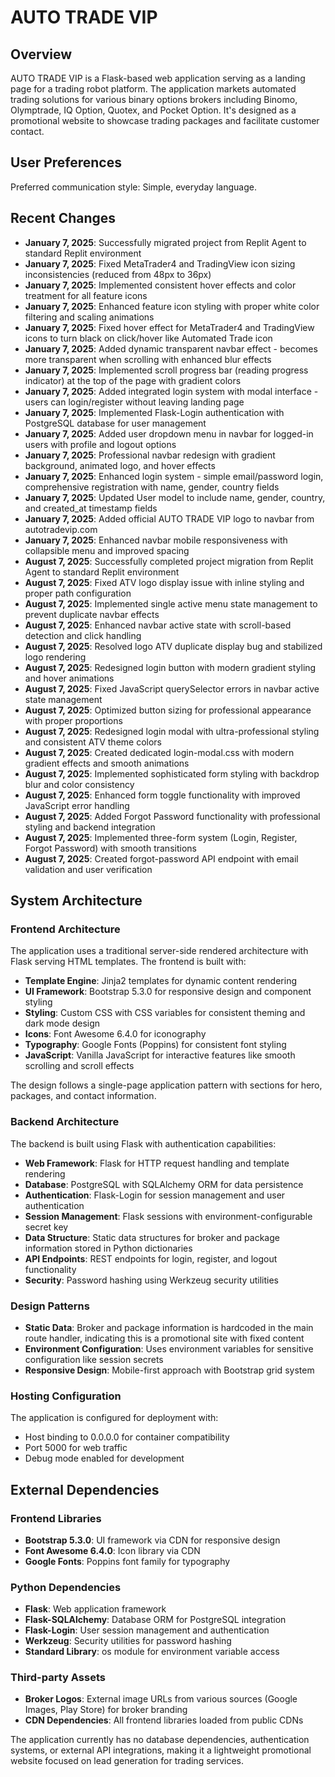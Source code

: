 # AUTO TRADE VIP

## Overview

AUTO TRADE VIP is a Flask-based web application serving as a landing page for a trading robot platform. The application markets automated trading solutions for various binary options brokers including Binomo, Olymptrade, IQ Option, Quotex, and Pocket Option. It's designed as a promotional website to showcase trading packages and facilitate customer contact.

## User Preferences

Preferred communication style: Simple, everyday language.

## Recent Changes

- **January 7, 2025**: Successfully migrated project from Replit Agent to standard Replit environment
- **January 7, 2025**: Fixed MetaTrader4 and TradingView icon sizing inconsistencies (reduced from 48px to 36px)
- **January 7, 2025**: Implemented consistent hover effects and color treatment for all feature icons
- **January 7, 2025**: Enhanced feature icon styling with proper white color filtering and scaling animations
- **January 7, 2025**: Fixed hover effect for MetaTrader4 and TradingView icons to turn black on click/hover like Automated Trade icon
- **January 7, 2025**: Added dynamic transparent navbar effect - becomes more transparent when scrolling with enhanced blur effects
- **January 7, 2025**: Implemented scroll progress bar (reading progress indicator) at the top of the page with gradient colors
- **January 7, 2025**: Added integrated login system with modal interface - users can login/register without leaving landing page
- **January 7, 2025**: Implemented Flask-Login authentication with PostgreSQL database for user management
- **January 7, 2025**: Added user dropdown menu in navbar for logged-in users with profile and logout options
- **January 7, 2025**: Professional navbar redesign with gradient background, animated logo, and hover effects
- **January 7, 2025**: Enhanced login system - simple email/password login, comprehensive registration with name, gender, country fields
- **January 7, 2025**: Updated User model to include name, gender, country, and created_at timestamp fields
- **January 7, 2025**: Added official AUTO TRADE VIP logo to navbar from autotradevip.com
- **January 7, 2025**: Enhanced navbar mobile responsiveness with collapsible menu and improved spacing
- **August 7, 2025**: Successfully completed project migration from Replit Agent to standard Replit environment
- **August 7, 2025**: Fixed ATV logo display issue with inline styling and proper path configuration
- **August 7, 2025**: Implemented single active menu state management to prevent duplicate navbar effects
- **August 7, 2025**: Enhanced navbar active state with scroll-based detection and click handling
- **August 7, 2025**: Resolved logo ATV duplicate display bug and stabilized logo rendering
- **August 7, 2025**: Redesigned login button with modern gradient styling and hover animations
- **August 7, 2025**: Fixed JavaScript querySelector errors in navbar active state management
- **August 7, 2025**: Optimized button sizing for professional appearance with proper proportions
- **August 7, 2025**: Redesigned login modal with ultra-professional styling and consistent ATV theme colors
- **August 7, 2025**: Created dedicated login-modal.css with modern gradient effects and smooth animations
- **August 7, 2025**: Implemented sophisticated form styling with backdrop blur and color consistency
- **August 7, 2025**: Enhanced form toggle functionality with improved JavaScript error handling
- **August 7, 2025**: Added Forgot Password functionality with professional styling and backend integration
- **August 7, 2025**: Implemented three-form system (Login, Register, Forgot Password) with smooth transitions
- **August 7, 2025**: Created forgot-password API endpoint with email validation and user verification

## System Architecture

### Frontend Architecture
The application uses a traditional server-side rendered architecture with Flask serving HTML templates. The frontend is built with:

- **Template Engine**: Jinja2 templates for dynamic content rendering
- **UI Framework**: Bootstrap 5.3.0 for responsive design and component styling
- **Styling**: Custom CSS with CSS variables for consistent theming and dark mode design
- **Icons**: Font Awesome 6.4.0 for iconography
- **Typography**: Google Fonts (Poppins) for consistent font styling
- **JavaScript**: Vanilla JavaScript for interactive features like smooth scrolling and scroll effects

The design follows a single-page application pattern with sections for hero, packages, and contact information.

### Backend Architecture
The backend is built using Flask with authentication capabilities:

- **Web Framework**: Flask for HTTP request handling and template rendering
- **Database**: PostgreSQL with SQLAlchemy ORM for data persistence
- **Authentication**: Flask-Login for session management and user authentication
- **Session Management**: Flask sessions with environment-configurable secret key
- **Data Structure**: Static data structures for broker and package information stored in Python dictionaries
- **API Endpoints**: REST endpoints for login, register, and logout functionality
- **Security**: Password hashing using Werkzeug security utilities

### Design Patterns
- **Static Data**: Broker and package information is hardcoded in the main route handler, indicating this is a promotional site with fixed content
- **Environment Configuration**: Uses environment variables for sensitive configuration like session secrets
- **Responsive Design**: Mobile-first approach with Bootstrap grid system

### Hosting Configuration
The application is configured for deployment with:
- Host binding to 0.0.0.0 for container compatibility
- Port 5000 for web traffic
- Debug mode enabled for development

## External Dependencies

### Frontend Libraries
- **Bootstrap 5.3.0**: UI framework via CDN for responsive design
- **Font Awesome 6.4.0**: Icon library via CDN
- **Google Fonts**: Poppins font family for typography

### Python Dependencies
- **Flask**: Web application framework
- **Flask-SQLAlchemy**: Database ORM for PostgreSQL integration
- **Flask-Login**: User session management and authentication
- **Werkzeug**: Security utilities for password hashing
- **Standard Library**: os module for environment variable access

### Third-party Assets
- **Broker Logos**: External image URLs from various sources (Google Images, Play Store) for broker branding
- **CDN Dependencies**: All frontend libraries loaded from public CDNs

The application currently has no database dependencies, authentication systems, or external API integrations, making it a lightweight promotional website focused on lead generation for trading services.